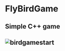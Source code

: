 # FlyBirdGame
## Simple C++ game
## ![birdgamestart](https://user-images.githubusercontent.com/72196988/205502044-1552c5bc-398f-4065-904c-8adbe2432de0.PNG)
